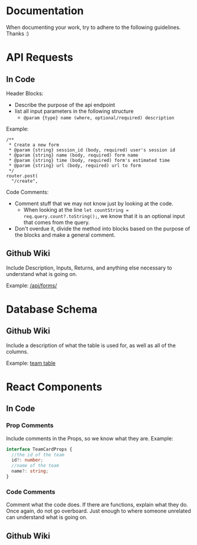 # Documentation
When documenting your work, try to adhere to the following guidelines. Thanks :)

# API Requests

## In Code

Header Blocks: 
- Describe the purpose of the api endpoint
- list all input parameters in the following structure
  - ```@param {type} name (where, optional/required) description```

Example:
```
/**
 * Create a new form
 * @param {string} session_id (body, required) user's session id
 * @param {string} name (body, required) form name
 * @param {string} time (body, required) form's estimated time
 * @param {string} url (body, required) url to form
 */
router.post(
  "/create",
```

Code Comments:
 - Comment stuff that we may not know just by looking at the code.
   - When looking at the line ```let countString = req.query.count?.toString();```, we know that it is an optional input that comes from the query.
 - Don't overdue it, divide the method into blocks based on the purpose of the blocks and make a general comment.

## Github Wiki
Include Description, Inputs, Returns, and anything else necessary to understand what is going on.

Example:
[/api/forms/](https://github.com/JohnRamberger/dsgt-member-portal/wiki/API-Requests~form)


# Database Schema
## Github Wiki
Include a description of what the table is used for, as well as all of the columns.

Example:
[team table](https://github.com/JohnRamberger/dsgt-member-portal/wiki/Database-Schema~team)

# React Components
## In Code
### Prop Comments
Include comments in the Props, so we know what they are.
Example:
```ts
interface TeamCardProps {
  //the id of the team
  id?: number;
  //name of the team
  name?: string;
}
```

### Code Comments
Comment what the code does. If there are functions, explain what they do. Once again, do not go overboard. Just enough to where someone unrelated can understand what is going on.

## Github Wiki


